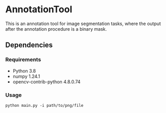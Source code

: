# AnnotationTool
This is an annotation tool for image segmentation tasks, where the output after the annotation procedure is a binary mask.
## Dependencies
### Requirements
- Python 3.8
- numpy 1.24.1
- opencv-contrib-python 4.8.0.74

### Usage
    python main.py -i path/to/png/file
